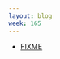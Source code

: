 ```yaml
---
layout: blog
week: 165
---
```


* [FIXME](https://github.com/ocaml/ocaml/pull/1515#issuecomment-398724077)
